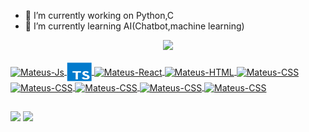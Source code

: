 
- 🔭 I’m currently working on Python,C
- 🌱 I’m currently learning AI(Chatbot,machine learning)
  
<div align="center">
  <a href="https://github.com/B1lue">
  <img height="170em" src="https://github-readme-stats.vercel.app/api/top-langs/?username=B1lue&layout=compact&langs_count=7&theme=dark"/>
</div>

  <div style="display: inline_block"><br>
  <img align="center" alt="Mateus-Js" height="30" width="40" src="https://cdn.jsdelivr.net/gh/devicons/devicon@latest/icons/python/python-original.svg">
  <img align="center" alt="Mateus-Ts" height="30" width="40" src="https://raw.githubusercontent.com/devicons/devicon/master/icons/typescript/typescript-plain.svg">
  <img align="center" alt="Mateus-React" height="30" width="40" src="https://cdn.jsdelivr.net/gh/devicons/devicon@latest/icons/androidstudio/androidstudio-original.svg">
  <img align="center" alt="Mateus-HTML" height="30" width="40" src="https://cdn.jsdelivr.net/gh/devicons/devicon@latest/icons/azuresqldatabase/azuresqldatabase-original.svg">
  <img align="center" alt="Mateus-CSS" height="30" width="40" src="https://cdn.jsdelivr.net/gh/devicons/devicon@latest/icons/c/c-original.svg">
  <img align="center" alt="Mateus-CSS" height="30" width="40" src="https://cdn.jsdelivr.net/gh/devicons/devicon@latest/icons/java/java-original.svg">
  <img align="center" alt="Mateus-CSS" height="30" width="40" src="https://cdn.jsdelivr.net/gh/devicons/devicon@latest/icons/kotlin/kotlin-original.svg">
  <img align="center" alt="Mateus-CSS" height="30" width="40" src="https://cdn.jsdelivr.net/gh/devicons/devicon@latest/icons/flutter/flutter-original.svg">
  <img align="center" alt="Mateus-CSS" height="30" width="40" src="https://cdn.jsdelivr.net/gh/devicons/devicon@latest/icons/firebase/firebase-original-wordmark.svg">
</div>
  
 ##
  
  <div> 
  <a href = "eudineijunior987@gmail.com"><img src="https://img.shields.io/badge/-Gmail-%23333?style=for-the-badge&logo=gmail&logoColor=white" target="_blank"></a>
  <a href="https://www.linkedin.com/in/eudinei-cabral-4075681bb/" target="_blank"><img src="https://img.shields.io/badge/-LinkedIn-%230077B5?style=for-the-badge&logo=linkedin&logoColor=white" target="_blank"></a> 

</div>
